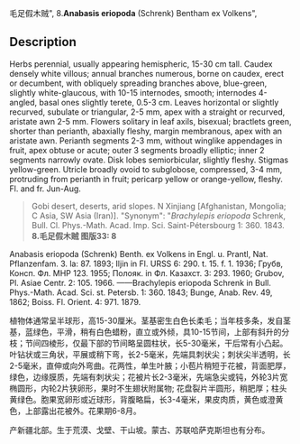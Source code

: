 毛足假木贼",
8.**Anabasis eriopoda** (Schrenk) Bentham ex Volkens",

## Description
Herbs perennial, usually appearing hemispheric, 15-30 cm tall. Caudex densely white villous; annual branches numerous, borne on caudex, erect or decumbent, with obliquely spreading branches above, blue-green, slightly white-glaucous, with 10-15 internodes, smooth; internodes 4-angled, basal ones slightly terete, 0.5-3 cm. Leaves horizontal or slightly recurved, subulate or triangular, 2-5 mm, apex with a straight or recurved, aristate awn 2-5 mm. Flowers solitary in leaf axils, bisexual; bractlets green, shorter than perianth, abaxially fleshy, margin membranous, apex with an aristate awn. Perianth segments 2-3 mm, without winglike appendages in fruit, apex obtuse or acute; outer 3 segments broadly elliptic; inner 2 segments narrowly ovate. Disk lobes semiorbicular, slightly fleshy. Stigmas yellow-green. Utricle broadly ovoid to subglobose, compressed, 3-4 mm, protruding from perianth in fruit; pericarp yellow or orange-yellow, fleshy. Fl. and fr. Jun-Aug.

> Gobi desert, deserts, arid slopes. N Xinjiang [Afghanistan, Mongolia; C Asia, SW Asia (Iran)].
  "Synonym": "*Brachylepis* *eriopoda* Schrenk, Bull. Cl. Phys.-Math. Acad. Imp. Sci. Saint-Pétersbourg 1: 360. 1843.
**8.毛足假木贼 图版33: 8**

Anabasis eriopoda (Schrenk) Benth. ex Volkens in Engl. u. Prantl, Nat. Pflanzenfam. 3. la: 87. 1893; Iljin in Fl. URSS 6: 290. t. 15. f. 1. 1936; Грубв, Консп. Фл. МНР 123. 1955; Полояк. in Фл. Казахст. 3: 293. 1960; Grubov, Pl. Asiae Centr. 2: 105. 1966. ——Brachylepis eriopoda Schrenk in Bull. Phys.-Math. Acad. Sci. st. Petersb. 1: 360. 1843; Bunge, Anab. Rev. 49, 1862; Boiss. Fl. Orient. 4: 971. 1879.

植物体通常呈半球形，高15-30厘米。茎基密生白色长柔毛；当年枝多条，发自茎基，蓝绿色，平滑，稍有白色蜡粉，直立或外倾，具10-15节间，上部有斜升的分枝；节间四棱形，仅最下部的节间略呈圆柱状，长5-30毫米，干后常有小凸起。叶钻状或三角状，平展或稍下弯，长2-5毫米，先端具刺状尖；刺状尖半透明，长2-5毫米，直伸或向外弯曲。花两性，单生叶腋；小苞片稍短于花被，背面肥厚，绿色，边缘膜质，先端有刺状尖；花被片长2-3毫米，先端急尖或钝，外轮3片宽椭圆形，内轮2片狭卵形，果时不生翅状附属物; 花盘裂片半圆形，稍肥厚；柱头黄绿色。胞果宽卵形或近球形，背腹略扁，长3-4毫米，果皮肉质，黄色或澄黄色，上部露出花被外。花果期6-8月。

产新疆北部。生于荒漠、戈壁、干山坡。蒙古、苏联哈萨克斯坦也有分布。
